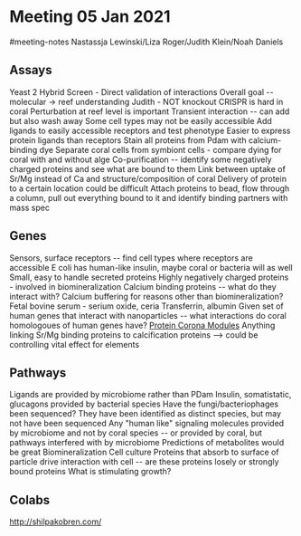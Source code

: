 # Meeting 05 Jan 2021
#meeting-notes
Nastassja Lewinski/Liza Roger/Judith Klein/Noah Daniels

## Assays
Yeast 2 Hybrid Screen - Direct validation of interactions
Overall goal -- molecular -> reef understanding
Judith - NOT knockout
CRISPR is hard in coral
Perturbation at reef level is important
Transient interaction -- can add but also wash away
Some cell types may not be easily accessible
Add ligands to easily accessible receptors and test phenotype
Easier to express protein ligands than receptors
Stain all proteins from Pdam with calcium-binding dye
Separate coral cells from symbiont cells - compare dying for coral with and without alge
Co-purification -- identify some negatively charged proteins and see what are bound to them
Link between uptake of Sr/Mg instead of Ca and structure/composition of coral
Delivery of protein to a certain location could be difficult
Attach proteins to bead, flow through a column, pull out everything bound to it and identify binding partners with mass spec

## Genes
Sensors, surface receptors -- find cell types where receptors are accessible
E coli has human-like insulin, maybe coral or bacteria will as well
Small, easy to handle secreted proteins
Highly negatively charged proteins - involved in biomineralization
Calcium binding proteins -- what do they interact with? Calcium buffering for reasons other than biomineralization?
Fetal bovine serum - serium oxide, ceria
    Transferrin, albumin
Given set of human genes that interact with nanoparticles -- what interactions do coral homologoues of human genes have? [Protein Corona Modules](https://www.journals.uchicago.edu/doi/10.1086/689590)
Anything linking Sr/Mg binding proteins to calcification proteins --> could be controlling vital effect for elements

## Pathways
Ligands are provided by microbiome rather than PDam
    Insulin, somatistatic, glucagons provided by bacterial species
    Have the fungi/bacteriophages been sequenced? They have been identified as distinct species, but may not have been sequenced
Any "human like" signaling molecules provided by microbiome and not by coral species  -- or provided by coral, but pathways interfered with by microbiome
Predictions of metabolites would be great
Biomineralization
Cell culture
Proteins that absorb to surface of particle drive interaction with cell -- are these proteins losely or strongly bound proteins
What is stimulating growth?

## Colabs
http://shilpakobren.com/
